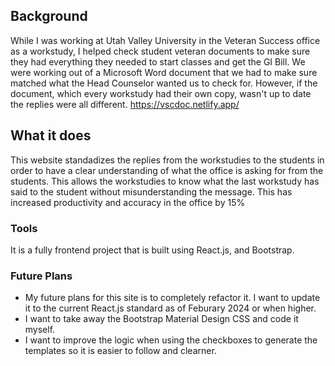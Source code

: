 ## Background
While I was working at Utah Valley University in the Veteran Success office as a workstudy, I helped check student veteran documents to make sure they had everything they needed to start classes and get the GI Bill. We were working out of a Microsoft Word document that we had to make sure matched what the Head Counselor wanted us to check for. However, if the document, which every workstudy had their own copy, wasn't up to date the replies were all different.
https://vscdoc.netlify.app/

## What it does
This website standadizes the replies from the workstudies to the students in order to have a clear understanding of what the office is asking for from the students. This allows the workstudies to know what the last workstudy has said to the student without misunderstanding the message. This has increased productivity and accuracy in the office by 15%

### Tools
It is a fully frontend project that is built using React.js, and Bootstrap. 

### Future Plans
- My future plans for this site is to completely refactor it. I want to update it to the current React.js standard as of Feburary 2024 or when higher. </br>
- I want to take away the Bootstrap Material Design CSS and code it myself. </br>
- I want to improve the logic when using the checkboxes to generate the templates so it is easier to follow and clearner. </br>
